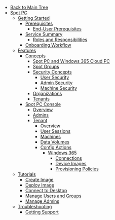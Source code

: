 <!-- Table of Contents -->

- <a href="/" class="sidebar-home"><i data-feather="arrow-left" class="sidebar-back-icon"></i>Back to Main Tree</a>
- [Spot PC](spot-pc/)
  - [Getting Started](spot-pc/getting-started/)
    - [Prerequisites](spot-pc/getting-started/prerequisites/)
      - [End-User Prerequisites](spot-pc/getting-started/prerequisites/end-user-prerequisites)
    - [Service Summary](spot-pc/getting-started/service-summary/)
      - [Roles and Responsibilities](spot-pc/getting-started/service-summary/roles-and-responsibilities)
    - [Onboarding Workflow](spot-pc/getting-started/onboarding-workflow/)
  - [Features](spot-pc/features/)
    - [Concepts](spot-pc/features/concepts/)
      - [Spot PC and Windows 365 Cloud PC](spot-pc/features/concepts/spot-pc-and-windows-365-cloud-pc) <!-- Mike --->
      - [Spot Groups](spot-pc/features/concepts/spot-groups)
      - [Security Concepts](spot-pc/features/concepts/security-concepts/) <!-- Mike --->
        - [User Security](spot-pc/features/concepts/security-concepts/user-security) <!-- Mike --->
        - [Admin Security](spot-pc/features/concepts/security-concepts/admin-security) <!-- Mike --->
        - [Machine Security](spot-pc/features/concepts/security-concepts/machine-security) <!-- Mike --->
      - [Organizations](spot-pc/features/concepts/organizations)
      - [Tenants](spot-pc/features/concepts/tenants)
    - [Spot PC Console](spot-pc/features/spot-pc-console/)
      - [Overview](spot-pc/features/spot-pc-console/overview)
      - [Admins](spot-pc/features/spot-pc-console/admins)
      - [Tenant](spot-pc/features/spot-pc-console/tenant/)
        - [Overview](spot-pc/features/spot-pc-console/tenant/overview)
        - [User Sessions](spot-pc/features/spot-pc-console/tenant/user-sessions)
        - [Machines](spot-pc/features/spot-pc-console/tenant/machines)
        - [Data Volumes](spot-pc/features/spot-pc-console/tenant/data-volumes)
        - [Config Actions](spot-pc/features/config-actions/) <!-- Mike --->
          - [Windows 365](spot-pc/features/config-actions/windows-365/) <!-- Mike --->
            - [Connections](spot-pc/features/config-actions/windows-365/connections) <!-- Mike --->
            - [Device Images](spot-pc/features/config-actions/windows-365/device-images) <!-- Mike --->
            - [Provisioning Policies](spot-pc/features/config-actions/windows-365/provisioning-policies) <!-- Mike --->
  - [Tutorials](spot-pc/tutorials/)
    - [Create Image](spot-pc/tutorials/create-image)
    - [Deploy Image](spot-pc/tutorials/deploy-image)
    - [Connect to Desktop](spot-pc/tutorials/connect-to-desktop)
    - [Manage Users and Groups](spot-pc/tutorials/manage-users-and-groups)
    - [Manage Admins](spot-pc/tutorials/manage-admins)
  - [Troubleshooting](spot-pc/troubleshooting/)
    - [Getting Support](spot-pc/troubleshooting/getting-support)


<!--
- [Spot PC](spot-pc/)
  - [Getting Started](spot-pc/getting-started/)
    - [Prerequisites](spot-pc/getting-started/prerequisites/)
      - [End-User Prerequisites](spot-pc/getting-started/prerequisites/end-user-prerequisites/)
    - [Service Summary](spot-pc/getting-started/service-summary/)
      - [Roles and Responsibilities](spot-pc/getting-started/service-summary/roles-and-responsibilities/)
    - [Onboarding Workflow](spot-pc/getting-started/onboarding-workflow/)
      - [Planning and Design White Paper](spot-pc/getting-started/onboarding-workflow/planning-and-design-white-paper/)
      - [Data Migration Services](spot-pc/getting-started/onboarding-workflow/data-migration-services/)
      - [Tools and Strategies](spot-pc/getting-started/onboarding-workflow/tools-and-strategies/)
      - [Advanced Use Cases](spot-pc/getting-started/onboarding-workflow/advanced-use-cases/)      
  - [Features](spot-pc/features/)
    - [Concepts](spot-pc/features/concepts/)
      - [Spot PC and Windows 365 Cloud PC](spot-pc/features/concepts/spot-pc-and-windows-365-cloud-pc/)
      - [Spot Groups](spot-pc/features/concepts/spot-groups/)
      - [Storage](spot-pc/features/concepts/storage/)
      - [Business Server](spot-pc/features/concepts/business-server/)
      - [Security Concepts](spot-pc/features/concepts/security-concepts/)
        - [User Security](spot-pc/features/concepts/security-concepts/user-security/)
        - [Admin Security](spot-pc/features/concepts/security-concepts/admin-security/)
        - [Machine Security](spot-pc/features/concepts/security-concepts/machine-security/)
      - [Images](spot-pc/features/concepts/images/)
      - [Patching](spot-pc/features/concepts/patching/)
      - [Backup](spot-pc/features/concepts/backup/)
      - [Azure AD Connect](spot-pc/features/concepts/azure-ad-connect/)
      - [Nightly Maintenance](spot-pc/features/concepts/nightly-maintenance/)
      - [Organizations](spot-pc/features/concepts/organizations/)
      - [Tenants](spot-pc/features/concepts/tenants/)
    - [Spot PC Console](spot-pc/features/spot-pc-console/)
      - [Overview](spot-pc/features/spot-pc-console/overview/)
      - [Admins](spot-pc/features/spot-pc-console/admins/)
      - [Support Issues](spot-pc/features/spot-pc-console/support-issues/)
      - [Invoice Details](spot-pc/features/spot-pc-console/invoice-details/)
      - [Add New Tenant](spot-pc/features/spot-pc-console/add-new-tenant/)
      - [Tenant](spot-pc/features/spot-pc-console/tenant/)
        - [Overview](spot-pc/features/spot-pc-console/tenant/overview/)
        - [User Sessions](spot-pc/features/spot-pc-console/tenant/user-sessions/)
        - [Machines](spot-pc/features/spot-pc-console/tenant/machines/)
        - [Data Volumes](spot-pc/features/spot-pc-console/tenant/data-volumes/)
        - [Security](spot-pc/features/spot-pc-console/tenant/security/)
        - [Alerts](spot-pc/features/spot-pc-console/tenant/alerts/)
        - [Logs](spot-pc/features/spot-pc-console/tenant/logs/)
      - [Config Actions](spot-pc/features/config-actions/)
        - [Windows 365](spot-pc/features/config-actions/windows-365/)
          - [Connections](spot-pc/features/config-actions/windows-365/connections/)
          - [Device Images](spot-pc/features/config-actions/windows-365/device-images/)
          - [Provisioning Policies](spot-pc/features/config-actions/windows-365/provisioning-policies/)
  - [Tutorials](spot-pc/tutorials/)
    - [Create Image](spot-pc/tutorials/create-image/)
    - [Deploy Image](spot-pc/tutorials/deploy-image/)
    - [Add/Remove App](spot-pc/tutorials/add-remove-app/)
    - [Deploy App](spot-pc/tutorials/deploy-app/)
    - [Assign App](spot-pc/tutorials/assign-app/)
    - [Connect to Desktop](spot-pc/tutorials/connect-to-desktop/)
    - [Manage Users and Groups](spot-pc/tutorials/manage-users-and-groups/)
    - [Restore from Backups](spot-pc/tutorials/restore-from-backups/)
    - [Manage Admins](spot-pc/tutorials/manage-admins/)
    - [Map Network Drive](spot-pc/tutorials/map-network-drive/)
    - [Add VPN](spot-pc/tutorials/add-vpn/)
    - [Configure Conditional Access](spot-pc/tutorials/configure-conditional-access/)
    - [Remove User](spot-pc/tutorials/remove-user/)
    - [Remove App](spot-pc/tutorials/remove-app/)
    - [Remove Image](spot-pc/tutorials/remove-image/)
    - [Remove Spot Group](spot-pc/tutorials/remove-spot-group/)
    - [Remove Tenant](spot-pc/tutorials/remove-tenant/)
  - [Troubleshooting](spot-pc/troubleshooting/)
    - [Getting Support](spot-pc/troubleshooting/getting-support/)
    - [Network Connectivity](spot-pc/troubleshooting/network-connectivity/)
    - [Resource Consumption](spot-pc/troubleshooting/resource-consumption/)
    - [Storage Performance](spot-pc/troubleshooting/storage-performance/)
    - [Storage Consumption](spot-pc/troubleshooting/storage-consumption/)
    - [Performance Data](spot-pc/troubleshooting/performance-data/)
    - [AVD Error Messages](spot-pc/troubleshooting/avd-error-messages/)
  - [Tips & Best Practices](spot-pc/tips-and-best-practices/)
    - [Teams Optimization](spot-pc/tips-and-best-practices/teams-optimization/)
    - [Printing and Scanning](spot-pc/tips-and-best-practices/printing-and-scanning/)
    - [USB Redirection](spot-pc/tips-and-best-practices/usb-redirection/)
  - [Tools & Integrations](spot-pc/tools-and-integrations/)
    - [Azure NetApp Files](spot-pc/tools-and-integrations/azure-netapp-files/)
    - [Azure B2C](spot-pc/tools-and-integrations/azure-b2c/)
    - [Azure Virtual Desktop](spot-pc/tools-and-integrations/azure-virtual-desktop/)
    - [Windows 365 Cloud PC](spot-pc/tools-and-integrations/windows-365-cloud-pc/)
    - [Azure Defender for Server](spot-pc/tools-and-integrations/azure-defender-for-server/)
    - [Netapp Cloud Insights](spot-pc/tools-and-integrations/netapp-cloud-insights/)
    - [NetApp Cloud Backup Service](spot-pc/tools-and-integrations/netapp-cloud-backup-service/)
    - [NetApp Cloud Sync](spot-pc/tools-and-integrations/netapp-cloud-sync/)
    - [Azure Files](spot-pc/tools-and-integrations/azure-files/)
    - [Azure Backup](spot-pc/tools-and-integrations/azure-backup/)
    - [Azure File Sync](spot-pc/tools-and-integrations/azure-file-sync/)
-->
